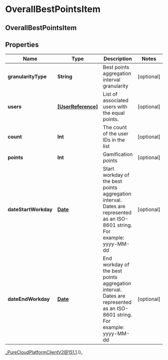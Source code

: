 # OverallBestPointsItem

## OverallBestPointsItem

## Properties

|Name | Type | Description | Notes|
|------------ | ------------- | ------------- | -------------|
| **granularityType** | **String** | Best points aggregation interval granularity | [optional] |
| **users** | [**[UserReference]**](UserReference) | List of associated users with the equal points. | [optional] |
| **count** | **Int** | The count of the user IDs in the list | [optional] |
| **points** | **Int** | Gamification points | [optional] |
| **dateStartWorkday** | [**Date**](Date) | Start workday of the best points aggregation interval. Dates are represented as an ISO-8601 string. For example: yyyy-MM-dd | [optional] |
| **dateEndWorkday** | [**Date**](Date) | End workday of the best points aggregation interval. Dates are represented as an ISO-8601 string. For example: yyyy-MM-dd | [optional] |



_PureCloudPlatformClientV2@151.1.0_
